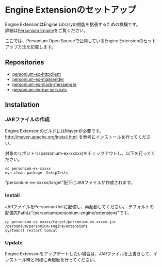 # Engine Extensionのセットアップ
Engine ExtensionはEngine Libraryの機能を拡張するための機構です。  
詳細は[Personium Engine](../app-developer/Personium-Engine.md)をご覧ください。  

ここでは、Personium Open Sourceで公開しているEngine Extensionのセットアップ方法を記載します。  

## Repositories
* [personium-ex-httpclient](https://github.com/personium/personium-ex-httpclient)
* [personium-ex-mailsender](https://github.com/personium/personium-ex-mailsender)
* [personium-ex-slack-messenger](https://github.com/personium/personium-ex-slack-messenger)
* [personium-ex-ew-services](https://github.com/personium/personium-ex-ew-services)

## Installation
### JARファイルの作成
Engine ExtensionのビルドにはMavenが必要です。  
http://maven.apache.org/install.html を参考にインストールを行ってください。  

対象のリポジトリ(personium-ex-xxxxx)をチェックアウトし、以下を行ってください。  
```
cd personium-ex-xxxxx
mvn clean package -DskipTests
```
"personium-ex-xxxxx/target"配下にJARファイルが作成されます。

### Install
JARファイルをPersoniumUnitに配備し、再起動してください。
デフォルトの配備先Pathは"/personium/personium-engine/extensions"です。
```
cp personium-ex-xxxxx/target/personium-ex-xxxxx.jar /personium/personium-engine/extensions
systemctl restart tomcat
```

### Update
Engine Extensionをアップデートしたい場合は、JARファイルを上書きして、インストール時と同様に再起動を行ってください。
